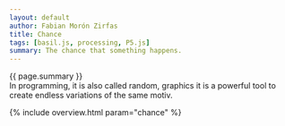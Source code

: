 ```yaml
---  
layout: default
author: Fabian Morón Zirfas
title: Chance
tags: [basil.js, processing, P5.js]
summary: The chance that something happens.  
---  
```

<div class="hero">{{ page.summary }}</div>
In programming, it is also called random, graphics it is a powerful tool to create endless variations of the same motiv. 

{% include overview.html param="chance" %}